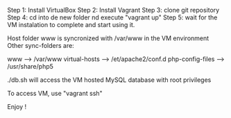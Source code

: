 Step 1:   Install VirtualBox
Step 2:   Install Vagrant
Step 3:   clone git repository
Step 4:   cd into de new folder nd execute "vagrant up"
Step 5:   wait for the VM instalation to complete and start using it.

Host folder www is syncronized with /var/www in the VM environment
Other sync-folders are:

  www --> /var/www
  virtual-hosts --> /et/apache2/conf.d
  php-config-files --> /usr/share/php5

./db.sh will access the VM hosted MySQL database with root privileges

To access VM, use "vagrant ssh"

Enjoy !
